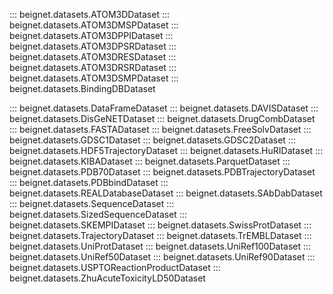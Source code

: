 ::: beignet.datasets.ATOM3DDataset
::: beignet.datasets.ATOM3DMSPDataset
::: beignet.datasets.ATOM3DPPIDataset
::: beignet.datasets.ATOM3DPSRDataset
::: beignet.datasets.ATOM3DRESDataset
::: beignet.datasets.ATOM3DRSRDataset
::: beignet.datasets.ATOM3DSMPDataset
::: beignet.datasets.BindingDBDataset

::: beignet.datasets.DataFrameDataset
::: beignet.datasets.DAVISDataset
::: beignet.datasets.DisGeNETDataset
::: beignet.datasets.DrugCombDataset
::: beignet.datasets.FASTADataset
::: beignet.datasets.FreeSolvDataset
::: beignet.datasets.GDSC1Dataset
::: beignet.datasets.GDSC2Dataset
::: beignet.datasets.HDF5TrajectoryDataset
::: beignet.datasets.HuRIDataset
::: beignet.datasets.KIBADataset
::: beignet.datasets.ParquetDataset
::: beignet.datasets.PDB70Dataset
::: beignet.datasets.PDBTrajectoryDataset
::: beignet.datasets.PDBbindDataset
::: beignet.datasets.REALDatabaseDataset
::: beignet.datasets.SAbDabDataset
::: beignet.datasets.SequenceDataset
::: beignet.datasets.SizedSequenceDataset
::: beignet.datasets.SKEMPIDataset
::: beignet.datasets.SwissProtDataset
::: beignet.datasets.TrajectoryDataset
::: beignet.datasets.TrEMBLDataset
::: beignet.datasets.UniProtDataset
::: beignet.datasets.UniRef100Dataset
::: beignet.datasets.UniRef50Dataset
::: beignet.datasets.UniRef90Dataset
::: beignet.datasets.USPTOReactionProductDataset
::: beignet.datasets.ZhuAcuteToxicityLD50Dataset
